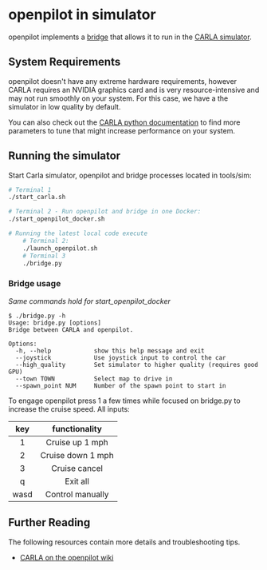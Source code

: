 openpilot in simulator
=====================

openpilot implements a [bridge](bridge.py) that allows it to run in the [CARLA simulator](https://carla.org/).

## System Requirements

openpilot doesn't have any extreme hardware requirements, however CARLA requires an NVIDIA graphics card and is very resource-intensive and may not run smoothly on your system.
For this case, we have a the simulator in low quality by default.

You can also check out the [CARLA python documentation](https://carla.readthedocs.io/en/latest/python_api/) to find more parameters to tune that might increase performance on your system.

## Running the simulator
Start Carla simulator, openpilot and bridge processes located in tools/sim:
``` bash
# Terminal 1
./start_carla.sh

# Terminal 2 - Run openpilot and bridge in one Docker:
./start_openpilot_docker.sh

# Running the latest local code execute
    # Terminal 2:
    ./launch_openpilot.sh
    # Terminal 3
    ./bridge.py
```

### Bridge usage
_Same commands hold for start_openpilot_docker_
```
$ ./bridge.py -h
Usage: bridge.py [options]
Bridge between CARLA and openpilot.

Options:
  -h, --help            show this help message and exit
  --joystick            Use joystick input to control the car
  --high_quality        Set simulator to higher quality (requires good GPU)
  --town TOWN           Select map to drive in
  --spawn_point NUM     Number of the spawn point to start in
```

To engage openpilot press 1 a few times while focused on bridge.py to increase the cruise speed.
All inputs:

| key  |   functionality   |
|:----:|:-----------------:|
|  1   |  Cruise up 1 mph  |
|  2   | Cruise down 1 mph |
|  3   |   Cruise cancel   |
|  q   |     Exit all      |
| wasd | Control manually  |

## Further Reading

The following resources contain more details and troubleshooting tips.
* [CARLA on the openpilot wiki](https://github.com/commaai/openpilot/wiki/CARLA)
